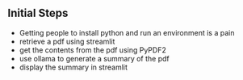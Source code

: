## Initial Steps

- Getting people to install python and run an environment is a pain
- retrieve a pdf using streamlit
- get the contents from the pdf using PyPDF2
- use ollama to generate a summary of the pdf
- display the summary in streamlit